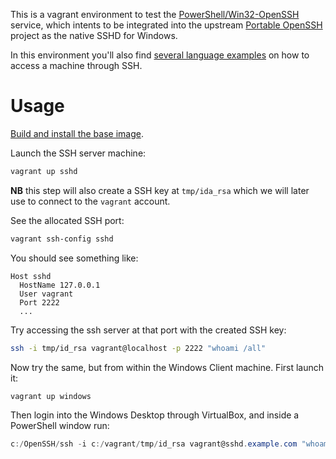 This is a vagrant environment to test the [PowerShell/Win32-OpenSSH](https://github.com/PowerShell/Win32-OpenSSH) service,
which intents to be integrated into the upstream [Portable OpenSSH](https://github.com/openssh/openssh-portable) project
as the native SSHD for Windows.

In this environment you'll also find [several language examples](examples/) on how to access a machine through SSH. 

# Usage

[Build and install the base image](https://github.com/rgl/windows-2016-vagrant).

Launch the SSH server machine:

```bash
vagrant up sshd
```

**NB** this step will also create a SSH key at `tmp/ida_rsa` which we will later use to connect to the `vagrant` account.

See the allocated SSH port:

```bash
vagrant ssh-config sshd
```

You should see something like:

```plain
Host sshd
  HostName 127.0.0.1
  User vagrant
  Port 2222
  ...
```

Try accessing the ssh server at that port with the created SSH key:

```bash
ssh -i tmp/id_rsa vagrant@localhost -p 2222 "whoami /all"
```

Now try the same, but from within the Windows Client machine. First launch it:

```bash
vagrant up windows
```

Then login into the Windows Desktop through VirtualBox, and inside a PowerShell window run:

```powershell
c:/OpenSSH/ssh -i c:/vagrant/tmp/id_rsa vagrant@sshd.example.com "whoami /all"
```
